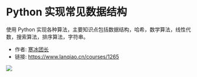# Python 实现常见数据结构

使用 Python 实现各种算法，主要知识点包括数据结构，哈希，数学算法，线性代数，搜索算法，排序算法，字符串。

- 作者: [寒冰团长](https://www.lanqiao.cn/users/890547/)
- 链接: https://www.lanqiao.cn/courses/1265

![](https://dn-simplecloud.shiyanlou.com/course/1555480028087_【1265】-【Python实现各种常用算法】.png)